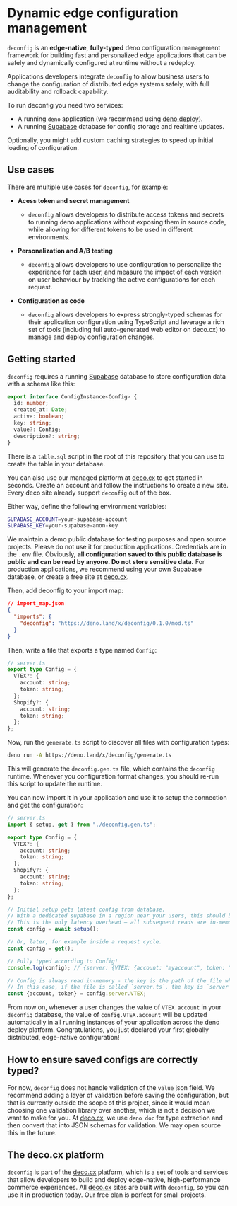 # Dynamic edge configuration management

`deconfig` is an **edge-native**, **fully-typed** deno configuration management framework for building fast and personalized edge applications that can be safely and dynamically configured at runtime without a redeploy.

Applications developers integrate `deconfig` to allow business users to change the configuration of distributed edge systems safely, with full auditability and rollback capability.

To run deconfig you need two services:

- A running `deno` application (we recommend using [deno deploy](https://deno.com/deploy)).
- A running [Supabase](https://supabase.io) database for config storage and realtime updates.

Optionally, you might add custom caching strategies to speed up initial loading of configuration.

## Use cases

There are multiple use cases for `deconfig`, for example:

- **Acess token and secret management**

  - `deconfig` allows developers to distribute access tokens and secrets to running deno applications without exposing them in source code, while allowing for different tokens to be used in different environments.

- **Personalization and A/B testing**

  - `deconfig` allows developers to use configuration to personalize the experience for each user, and measure the impact of each version on user behaviour by tracking the active configurations for each request.

- **Configuration as code**

  - `deconfig` allows developers to express strongly-typed schemas for their application configuration using TypeScript and leverage a rich set of tools (including full auto-generated web editor on deco.cx) to manage and deploy configuration changes.

## Getting started

`deconfig` requires a running [Supabase](https://supabase.io) database to store configuration data with a schema like this:

```typescript
export interface ConfigInstance<Config> {
  id: number;
  created_at: Date;
  active: boolean;
  key: string;
  value?: Config;
  description?: string;
}
```

There is a `table.sql` script in the root of this repository that you can use to create the table in your database.

You can also use our managed platform at [deco.cx](https://deco.cx) to get started in seconds. Create an account and follow the instructions to create a new site. Every deco site already support `deconfig` out of the box.

Either way, define the following environment variables:

```bash
SUPABASE_ACCOUNT=your-supabase-account
SUPABASE_KEY=your-supabase-anon-key
```

We maintain a demo public database for testing purposes and open source projects. Please do not use it for production applications. Credentials are in the `.env` file. Obviously, **all configuration saved to this public database is public and can be read by anyone. Do not store sensitive data.** For production applications, we recommend using your own Supabase database, or create a free site at [deco.cx](https://deco.cx).

Then, add deconfig to your import map:

```json
// import_map.json
{
  "imports": {
    "deconfig": "https://deno.land/x/deconfig/0.1.0/mod.ts"
  }
}
```

Then, write a file that exports a type named `Config`:

```typescript
// server.ts
export type Config = {
  VTEX?: {
    account: string;
    token: string;
  };
  Shopify?: {
    account: string;
    token: string;
  };
};
```

Now, run the `generate.ts` script to discover all files with configuration types:

```bash
deno run -A https://deno.land/x/deconfig/generate.ts
```

This will generate the `deconfig.gen.ts` file, which contains the `deconfig` runtime. Whenever you configuration format changes, you should re-run this script to update the runtime.

You can now import it in your application and use it to setup the connection and get the configuration:

```typescript
// server.ts
import { setup, get } from "./deconfig.gen.ts";

export type Config = {
  VTEX?: {
    account: string;
    token: string;
  };
  Shopify?: {
    account: string;
    token: string;
  };
};

// Initial setup gets latest config from database. 
// With a dedicated supabase in a region near your users, this should be <100ms.
// This is the only latency overhead — all subsequent reads are in-memory.
const config = await setup();

// Or, later, for example inside a request cycle.
const config = get();

// Fully typed according to Config!
console.log(config); // {server: {VTEX: {account: "myaccount", token: "mytoken"}}

// Config is always read in-memory - the key is the path of the file where it was defined.
// In this case, if the file is called `server.ts`, the key is `server`.
const {account, token} = config.server.VTEX; 
```

From now on, whenever a user changes the value of `VTEX.account` in your `deconfig` database, the value of `config.VTEX.account` will be updated automatically in all running instances of your application across the deno deploy platform. Congratulations, you just declared your first globally distributed, edge-native configuration!

## How to ensure saved configs are correctly typed?

For now, `deconfig` does not handle validation of the `value` json field. We recommend adding a layer of validation before saving the configuration, but that is currently outside the scope of this project, since it would mean choosing one validation library over another, which is not a decision we want to make for you. At [deco.cx](https://deco.cx), we use `deno doc` for type extraction and then convert that into JSON schemas for validation. We may open source this in the future.

## The deco.cx platform

`deconfig` is part of the [deco.cx](https://deco.cx) platform, which is a set of tools and services that allow developers to build and deploy edge-native, high-performance commerce experiences. All [deco.cx](https://deco.cx) sites are built with `deconfig`, so you can use it in production today. Our free plan is perfect for small projects.
